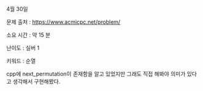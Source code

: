 4월 30일

문제 출처 : https://www.acmicpc.net/problem/

소요 시간 : 약 15 분

난이도 : 실버 1

키워드 : 순열

cpp에 next_permutation이 존재함을 알고 있었지만 그래도 직접 해봐야 의미가 있다고 생각해서 구현해봤다.
